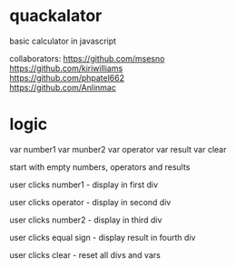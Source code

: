 # quackalator
basic calculator in javascript

collaborators:
https://github.com/msesno <br>
https://github.com/kiriwilliams <br>
https://github.com/phpatel662 <br>
https://github.com/Anlinmac <br>



# logic
<!-- variables -->
var number1
var munber2
var operator
var result
var clear

<!-- first action -->
start with empty numbers, operators and results

user clicks number1 - display in first div

user clicks operator - display in second div

user clicks number2 - display in third div

user clicks equal sign - display result in fourth div

user clicks clear - reset all divs and vars


<!-- loops -->
